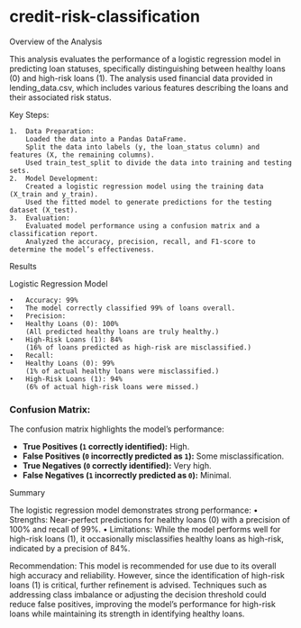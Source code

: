 # credit-risk-classification

Overview of the Analysis

This analysis evaluates the performance of a logistic regression model in predicting loan statuses, specifically distinguishing between healthy loans (0) and high-risk loans (1). The analysis used financial data provided in lending_data.csv, which includes various features describing the loans and their associated risk status.

Key Steps:

	1.	Data Preparation:
		Loaded the data into a Pandas DataFrame.
		Split the data into labels (y, the loan_status column) and features (X, the remaining columns).
		Used train_test_split to divide the data into training and testing sets.
	2.	Model Development:
		Created a logistic regression model using the training data (X_train and y_train).
		Used the fitted model to generate predictions for the testing dataset (X_test).
	3.	Evaluation:
		Evaluated model performance using a confusion matrix and a classification report.
		Analyzed the accuracy, precision, recall, and F1-score to determine the model’s effectiveness.

Results

Logistic Regression Model

	•	Accuracy: 99%
	•	The model correctly classified 99% of loans overall.
	•	Precision:
	•	Healthy Loans (0): 100%		
		(All predicted healthy loans are truly healthy.)
	•	High-Risk Loans (1): 84%
		(16% of loans predicted as high-risk are misclassified.)
	•	Recall:
	•	Healthy Loans (0): 99%
		(1% of actual healthy loans were misclassified.)
	•	High-Risk Loans (1): 94%
		(6% of actual high-risk loans were missed.)

### Confusion Matrix:
The confusion matrix highlights the model’s performance:

- **True Positives (`1` correctly identified):** High.
- **False Positives (`0` incorrectly predicted as `1`):** Some misclassification.
- **True Negatives (`0` correctly identified):** Very high.
- **False Negatives (`1` incorrectly predicted as `0`):** Minimal.

Summary

The logistic regression model demonstrates strong performance:
	•	Strengths: Near-perfect predictions for healthy loans (0) with a precision of 100% and recall of 99%.
	•	Limitations: While the model performs well for high-risk loans (1), it occasionally misclassifies healthy loans as high-risk, indicated by a precision of 84%.

Recommendation:
This model is recommended for use due to its overall high accuracy and reliability. However, since the identification of high-risk loans (1) is critical, further refinement is advised. Techniques such as addressing class imbalance or adjusting the decision threshold could reduce false positives, improving the model’s performance for high-risk loans while maintaining its strength in identifying healthy loans.
